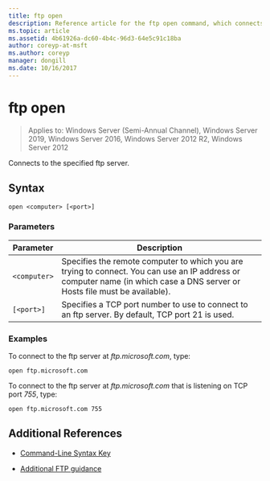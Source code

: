 ```yaml
---
title: ftp open
description: Reference article for the ftp open command, which connects to the specified ftp server.
ms.topic: article
ms.assetid: 4b61926a-dc60-4b4c-96d3-64e5c91c18ba
author: coreyp-at-msft
ms.author: coreyp
manager: dongill
ms.date: 10/16/2017
---
```


# ftp open

> Applies to: Windows Server (Semi-Annual Channel), Windows Server 2019, Windows Server 2016, Windows Server 2012 R2, Windows Server 2012

Connects to the specified ftp server.

## Syntax

```
open <computer> [<port>]
```

### Parameters

| Parameter | Description |
| --------- | ----------- |
| `<computer>` | Specifies the remote computer to which you are trying to connect. You can use an IP address or computer name (in which case a DNS server or Hosts file must be available). |
| `[<port>]` | Specifies a TCP port number to use to connect to an ftp server. By default, TCP port 21 is used. |

### Examples

To connect to the ftp server at *ftp.microsoft.com*, type:

```
open ftp.microsoft.com
```

To connect to the ftp server at *ftp.microsoft.com* that is listening on TCP port *755*, type:

```
open ftp.microsoft.com 755
```

## Additional References

- [Command-Line Syntax Key](command-line-syntax-key.md)

- [Additional FTP guidance](/previous-versions/orphan-topics/ws.10/cc756013(v=ws.10))
